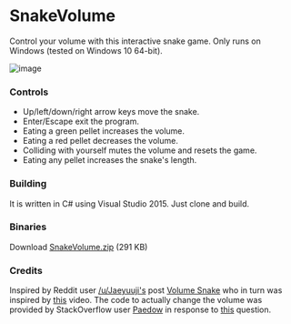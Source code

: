 # SnakeVolume
Control your volume with this interactive snake game. Only runs on Windows (tested on Windows 10 64-bit).

![image](https://sheehan.nz/wp-content/static/projects/snake-volume/snake-volume.png "Snake Volume Image")

### Controls
- Up/left/down/right arrow keys move the snake.
- Enter/Escape exit the program.
- Eating a green pellet increases the volume.
- Eating a red pellet decreases the volume.
- Colliding with yourself mutes the volume and resets the game.
- Eating any pellet increases the snake's length.

### Building
It is written in C# using Visual Studio 2015. Just clone and build.

### Binaries
Download [SnakeVolume.zip](https://raw.githubusercontent.com/jpsheehan/SnakeVolume/master/SnakeVolume.zip) (291 KB)

### Credits
Inspired by Reddit user [/u/Jaeyuuji's](https://www.reddit.com/user/Jaeyuuji) post [Volume Snake](https://www.reddit.com/r/ProgrammerHumor/comments/6f2gxw/volume_snake/) who in turn was inspired by [this](https://www.youtube.com/watch?v=xGmXxpIj6vs) video. The code to actually change the volume was provided by StackOverflow user [Paedow](https://stackoverflow.com/users/1550184/paedow) in response to [this](https://stackoverflow.com/questions/13139181/how-to-programmatically-set-the-system-volume) question.